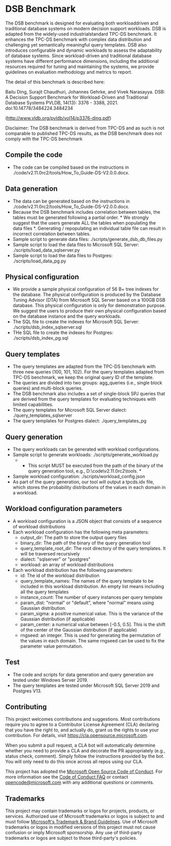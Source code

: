 # DSB Benchmark

The DSB benchmark is designed for evaluating both workloaddriven and traditional database systems on modern decision support workloads. DSB is adapted from the widely-used industrialstandard TPC-DS benchmark. It enhances the TPC-DS benchmark with complex data distribution and challenging yet semantically meaningful query templates. DSB also introduces configurable and dynamic workloads to assess the adaptability of database systems. Since workload-driven and traditional database systems have different performance dimensions, including the additional resources required for tuning and maintaining the systems, we provide guidelines on evaluation methodology and metrics to report.

The detail of this benchmark is described here: 

Bailu Ding, Surajit Chaudhuri, Johannes Gehrke, and Vivek Narasayya. DSB: A Decision Support Benchmark for Workload-Driven and Traditional
Database Systems PVLDB, 14(13): 3376 - 3388, 2021. doi:10.14778/3484224.3484234

(http://www.vldb.org/pvldb/vol14/p3376-ding.pdf)

Disclaimer: The DSB benchmark is derived from TPC-DS and as such is not comparable to published TPC-DS results,
as the DSB benchmark does not comply with the TPC-DS benchmark


## Compile the code
- The code can be compiled based on the instructions in ./code/v2.11.0rc2/tools/How_To_Guide-DS-V2.0.0.docx.

## Data generation
- The data can be generated based on the instructions in ./code/v2.11.0rc2/tools/How_To_Guide-DS-V2.0.0.docx.
- Because the DSB benchmark includes correlation between tables, the tables must be generated following a partial order. * We strongly suggest that the users generate ALL the tables when populating the data files *. Generating / repopulating an individual table file can result in incorrect correlation between tables.
- Sample script to generate data files: ./scripts/generate_dsb_db_files.py
- Sample script to load the data files to Microsoft SQL Server: ./scripts/load_data_sqlserver.py
- Sample script to load the data files to Postgres: ./scripts/load_data_pg.py

## Physical configuration
- We provide a sample physical configuration of 56 B+ tree indexes for the database. The physical configuration is produced by the Database Tuning Advisor (DTA) from Microsoft SQL Server based on a 100GB DSB database. This physical configuration is only for demonstration purpose. We suggest the users to produce their own physical configuration based on the database instance and the query workloads.
- The SQL file to create the indexes for Microsoft SQL Server: ./scripts/dsb_index_sqlserver.sql
- THe SQL file to create the indexes for Postgres: ./scripts/dsb_index_pg.sql

## Query templates
- The query templates are adapted from the TPC-DS benchmark with three new queries (100, 101, 102). For the query templates adapted from TPC-DS benchmark, we keep the original query ID of the template.
- The queries are divided into two groups: agg_queries (i.e., single block queries) and multi-block queries.
- The DSB benchmark also includes a set of single-block SPJ queries that are derived from the query templates for evaluating techniques with limited capabilities.
- The query templates for Microsoft SQL Server dialect: ./query_templates_sqlserver
- The query templates for Postgres dialect: ./query_templates_pg

## Query generation
- The query workloads can be generated with workload configurations.
- Sample script to generate workloads: ./scripts/generate_workload.py
	- * This script MUST be executed from the path of the binary of the query generation tool, e.g., D:\code\v2.11.0rc2\tools. *
- Sample workload configuration: ./scripts/workload_config.json
- As part of the query generation, our tool will output a tpcds.idx file, which stores the probability distributions of the values in each domain in a workload.

## Workload configuration parameters
- A workload configuration is a JSON object that consists of a sequence of workload distributions
- Each workload configuration has the following meta parameters:
	- output_dir: The path to store the output query files
	- binary_dir: The path of the binary of the query generation tool
	- query_template_root_dir: The root directory of the query templates. It will be traversed recursively
	- dialect: "sqlserver" or "postgres"
	- workload: an array of workload distributions
- Each workload distribution has the following parameters:
	- id: The id of the workload distribution
	- query_template_names: The names of the query template to be included in this workload distribution. An empty list means including all the query templates
	- instance_count: The number of query instances per query template
	- param_dist: "normal" or "default", where "normal" means using Gaussian distribution.
	- param_sigma: a positive numerical value. This is the variance of the Gaussian distribution (if applicable)
	- param_center: a numerical value between [-0.5, 0.5]. This is the shift of the center of the Gaussian distribution (if applicable)
	- rngseed: an integer. This is used for generating the permutation of the values in each domain. The same rngseed can be used to fix the parameter value permutation.

## Test
- The code and scripts for data generation and query generation are tested under Windows Server 2019.
- The query templates are tested under Microsoft SQL Server 2019 and Postgres V13.


## Contributing

This project welcomes contributions and suggestions.  Most contributions require you to agree to a
Contributor License Agreement (CLA) declaring that you have the right to, and actually do, grant us
the rights to use your contribution. For details, visit https://cla.opensource.microsoft.com.

When you submit a pull request, a CLA bot will automatically determine whether you need to provide
a CLA and decorate the PR appropriately (e.g., status check, comment). Simply follow the instructions
provided by the bot. You will only need to do this once across all repos using our CLA.

This project has adopted the [Microsoft Open Source Code of Conduct](https://opensource.microsoft.com/codeofconduct/).
For more information see the [Code of Conduct FAQ](https://opensource.microsoft.com/codeofconduct/faq/) or
contact [opencode@microsoft.com](mailto:opencode@microsoft.com) with any additional questions or comments.

## Trademarks

This project may contain trademarks or logos for projects, products, or services. Authorized use of Microsoft
trademarks or logos is subject to and must follow
[Microsoft's Trademark & Brand Guidelines](https://www.microsoft.com/en-us/legal/intellectualproperty/trademarks/usage/general).
Use of Microsoft trademarks or logos in modified versions of this project must not cause confusion or imply Microsoft sponsorship.
Any use of third-party trademarks or logos are subject to those third-party's policies.
